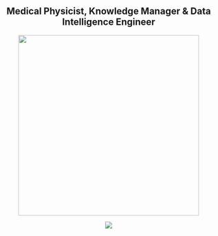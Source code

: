 <div id="1" align="center">
    <h2>Medical Physicist, Knowledge Manager & Data Intelligence Engineer</h2>
    <img src = "https://media1.giphy.com/media/sk6yL9EGVeAcE/giphy.gif" align = "center" width = "420" />
</div>

<p></p>

<div id = "2" align = "center">
    <a href="https://github.com/anuraghazra/github-readme-stats">
        <img align = "center" src = "https://github-readme-stats-one-olive.vercel.app/api/top-langs/?username=vmanke&theme=dark&hide_border=true&hide=jupyter%20notebook,tex,vim%20snippet,vim%20script,lua&layout=compact&langs_count=6" />
    </a>
</div>
